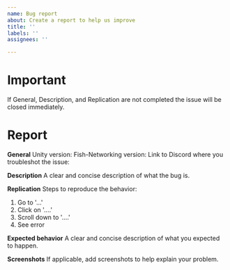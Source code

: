 ```yaml
---
name: Bug report
about: Create a report to help us improve
title: ''
labels: ''
assignees: ''

---
```


# Important
If General, Description, and Replication are not completed the issue will be closed immediately.

# Report

**General**
Unity version:
Fish-Networking version:
Link to Discord where you troubleshot the issue:

**Description**
A clear and concise description of what the bug is.

**Replication**
Steps to reproduce the behavior:
1. Go to '...'
2. Click on '....'
3. Scroll down to '....'
4. See error

**Expected behavior**
A clear and concise description of what you expected to happen.

**Screenshots**
If applicable, add screenshots to help explain your problem.
